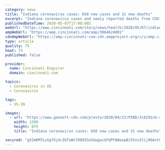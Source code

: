 ```yaml
---
category: news
title: "Indiana coronavirus cases: 650 new cases and 31 new deaths"
excerpt: "Indiana coronavirus cases and newly reported deaths from COVID-19 for Thursday, May 7. Check out this story on cincinnati.com:"
publishedDateTime: 2020-05-07T17:00:00Z
webUrl: "https://www.cincinnati.com/story/news/health/2020/05/07/indiana-coronavirus-cases-650-new-coronavirus-cases-31-deaths/3064624001/"
ampWebUrl: "https://amp.cincinnati.com/amp/3064624001"
cdnAmpWebUrl: "https://amp-cincinnati-com.cdn.ampproject.org/c/s/amp.cincinnati.com/amp/3064624001"
type: article
quality: 75
heat: 75
published: false

provider:
  name: Cincinnati Enquirer
  domain: cincinnati.com

topics:
  - Coronavirus in US
  - Coronavirus

tags:
  - US-IN

images:
  - url: "https://www.gannett-cdn.com/presto/2020/04/23/PIND/3c0291cb-4589-4bb1-bedb-3e8ee3c9b0c1-GettyImages-1212440479.jpg?auto=webp&crop=5580,3139,x0,y423&format=pjpg&width=1200"
    width: 1200
    height: 675
    title: "Indiana coronavirus cases: 650 new cases and 31 new deaths"

secured: "gX2mKM7LxSg7XjdcIbTuWtlR09ZSeSGwgacUFQPFQWaxpBJ3Vzx2tij96Avt0ZB7VAdLZBamAzRAx12fteAcGr55J/6QQh/v+VEBbxZ6fyZywHoEdYcT0nu/TDK3M//b81W5JMK2SqqOsmBIY5fMcD8zbqxxXXkolr6xLrJSRRPU+ShOxZYzYU5fZd55GWZCSFxzNGByqRYKoThiqLPFfqGlCvz8MbcXG3gDIbxao9StHMOa0/vgabujAsy/mq4AiRPLU78KKpq29G8AqhAhNaKEBFruhHU5wMkGHk8NOoK2bO2IXevRZkqvf2CAs9sMKxPeDs8tBOzslqOfangJQJq9/HYj0oa4Yuqs0krPzIj7VOdlgKO80+H06lg+fM7h9hxkocS6sDLkEaAR+1XVpfxvSKqYLIR7GyHDv7UZiOdo6vxYzJ+AfJ0xdHz5G86CoNCoUS6uxGpbepyzBkVRTx+E/mmWULRkeROcNRcjmOg=;sczCIwI7XW6Cb/UB8AYsBQ=="
---
```


